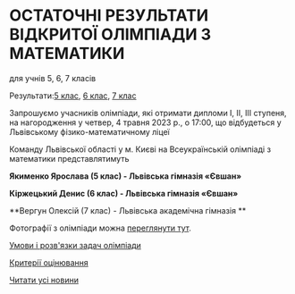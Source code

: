 # ОСТАТОЧНІ РЕЗУЛЬТАТИ  ВІДКРИТОЇ ОЛІМПІАДИ З МАТЕМАТИКИ

для учнів 5, 6, 7 класів

Результати:[5 клас](/files/blog/остаточні-результати-відкритої-олімпіади-з-математики/остаточні-результати-5-клас-2023.pdf), [6 клас](/files/blog/остаточні-результати-відкритої-олімпіади-з-математики/остаточні-результати-6-клас-2023.pdf), [7 клас](/files/blog/остаточні-результати-відкритої-олімпіади-з-математики/остаточні-результати-7-клас-2023.pdf)

Запрошуємо учасників олімпіади, які отримати дипломи I, II, III ступеня, на нагородження у четвер, 4 травня 2023 р., о 17:00, що відбудеться у Львівському фізико-математичному ліцеї

Команду Львівської області у м. Києві на Всеукраїнській олімпіаді з математики представлятимуть

**Якименко Ярослава (5 клас) - Львівська гімназія «Євшан»**

**Кіржецький Денис (6 клас) - Львівська гімназія «Євшан»**

**Вергун Олексій (7 клас) - Львівська академічна гімназія **

Фотографії з олімпіади можна [переглянути тут](https://photos.app.goo.gl/YcksaWD89Dvpuu4PA).

[Умови і розв'язки задач олімпіади](/files/blog/остаточні-результати-відкритої-олімпіади-з-математики/розвязки_відкритої_олімпіади_з_математики_2023.pdf)

[Критерії оцінювання](/files/blog/остаточні-результати-відкритої-олімпіади-з-математики/критерії_відкритої_олімпіади_з_математики_2023.pdf)

[Читати усі новини](/news)
